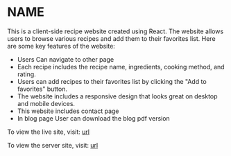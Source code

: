 # NAME

This is a client-side recipe website created using React. The website allows users to browse various recipes and add them to their favorites list. Here are some key features of the website:

- Users Can navigate to other page
- Each recipe includes the recipe name, ingredients, cooking method, and rating.
- Users can add recipes to their favorites list by clicking the "Add to favorites" button.
- The website includes a responsive design that looks great on desktop and mobile devices.
- This website includes contact page
- In blog page User can download the blog pdf version

To view the live site, visit: [url](https://chic-faun-1d0ec4.netlify.app/)

To view the server site, visit: [url](https://assignment-10-server-side-samimhossainsujon.vercel.app/)
